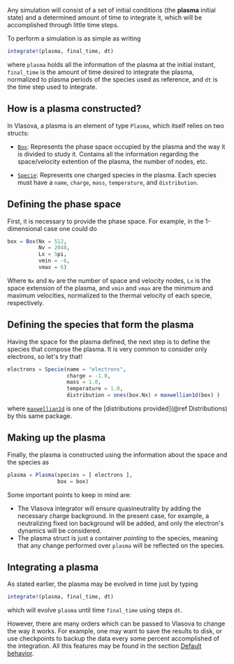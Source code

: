 Any simulation will consist of a set of initial conditions (the **plasma** initial state) and a determined amount of time to integrate it, which will be accomplished through little time steps.

To perform a simulation is as simple as writing

```julia
integrate!(plasma, final_time, dt)
```
where `plasma` holds all the information of the plasma at the initial instant, `final_time` is the amount of time desired to integrate the plasma, normalized to plasma periods of the species used as reference, and `dt` is the time step used to integrate.

## How is a plasma constructed?

In Vlasova, a plasma is an element of type `Plasma`, which itself relies on two structs:

* [`Box`](@ref):
  Represents the phase space occupied by the plasma and the way it is divided to study it.
  Contains all the information regarding the space/velocity extention of the plasma, the number of nodes, etc.

* [`Specie`](@ref):
  Represents one charged species in the plasma. Each species must have a `name`, `charge`, `mass`, `temperature`, and `distribution`.


## Defining the phase space

First, it is necessary to provide the phase space. For example, in the 1-dimensional case one could do

```julia
box = Box(Nx = 512,
          Nv = 2048,
          Lx = 5pi,
          vmin = -6,
          vmax = 6)
```

Where `Nx` and `Nv` are the number of space and velocity nodes, `Lx` is the space extension of the plasma, and `vmin` and `vmax` are the minimum and maximum velocities, normalized to the thermal velocity of each specie, respectively.


## Defining the species that form the plasma

Having the space for the plasma defined, the next step is to define the species that compose the plasma. It is very common to consider only electrons, so let's try that!

```julia
electrons = Specie(name = "electrons",
                   charge = -1.0,
                   mass = 1.0,
                   temperature = 1.0,
                   distribution = ones(box.Nx) ⊗ maxwellian1d(box) )
```
where [`maxwellian1d`](@ref) is one of the [distributions provided](@ref Distributions) by this same package.

## Making up the plasma

Finally, the plasma is constructed using the information about the space and the species as

```julia
plasma = Plasma(species = [ electrons ],
                box = box)
```

Some important points to keep in mind are:
* The Vlasova integrator will ensure quasineutrality by adding the necessary charge background. In the present case, for example, a neutralizing fixed ion background will be added, and only the electron's dynamics will be considered.
* The plasma struct is just a container *pointing* to the species, meaning that any change performed over `plasma` will be reflected on the species.

## Integrating a plasma

As stated earlier, the plasma may be evolved in time just by typing

```julia
integrate!(plasma, final_time, dt)
```

which will evolve `plasma` until time `final_time` using steps `dt`.

However, there are many orders which can be passed to Vlasova to change the way it works. For example, one may want to save the results to disk, or use checkpoints to backup the data every some percent accomplished of the integration. All this features may be found in the section [Default behavior](@ref).
